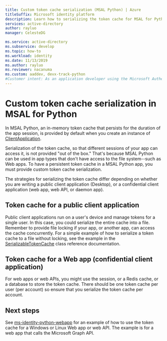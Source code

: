 ```yaml
---
title: Custom token cache serialization (MSAL Python) | Azure
titleSuffix: Microsoft identity platform
description: Learn how to serializing the token cache for MSAL for Python
services: active-directory
author: rayluo
manager: CelesteDG

ms.service: active-directory
ms.subservice: develop
ms.topic: how-to
ms.workload: identity
ms.date: 11/13/2019
ms.author: rayluo
ms.reviewer: nacanuma
ms.custom: aaddev, devx-track-python
#Customer intent: As an application developer using the Microsoft Authentication Library (MSAL) for Python, I want to learn how to persist the token cache so that it is available to a new instance of my application.
---
```


# Custom token cache serialization in MSAL for Python

In MSAL Python, an in-memory token cache that persists for the duration of the app session, is provided by default when you create an instance of [ClientApplication](https://msal-python.readthedocs.io/en/latest/#confidentialclientapplication).

Serialization of the token cache, so that different sessions of your app can access it, is not provided "out of the box." That's because MSAL Python can be used in app types that don't have access to the file system--such as Web apps. To have a persistent token cache in a MSAL Python app, you must provide custom token cache serialization.

The strategies for serializing the token cache differ depending on whether you are writing a public client application (Desktop), or a confidential client application (web app, web API, or daemon app).

## Token cache for a public client application

Public client applications run on a user's device and manage tokens for a single user. In this case, you could serialize the entire cache into a file. Remember to provide file locking if your app, or another app, can access the cache concurrently. For a simple example of how to serialize a token cache to a file without locking, see the example in the [SerializableTokenCache](https://msal-python.readthedocs.io/en/latest/#msal.SerializableTokenCache) class reference documentation.

## Token cache for a Web app (confidential client application)

For web apps or web APIs, you might use the session, or a Redis cache, or a database to store the token cache. There should be one token cache per user (per account) so ensure that you serialize the token cache per account.

## Next steps

See [ms-identity-python-webapp](https://github.com/Azure-Samples/ms-identity-python-webapp/blob/master/app.py#L64-L72) for an example of how to use the token cache for a Windows or Linux Web app or web API. The example is for a web app that calls the Microsoft Graph API.
